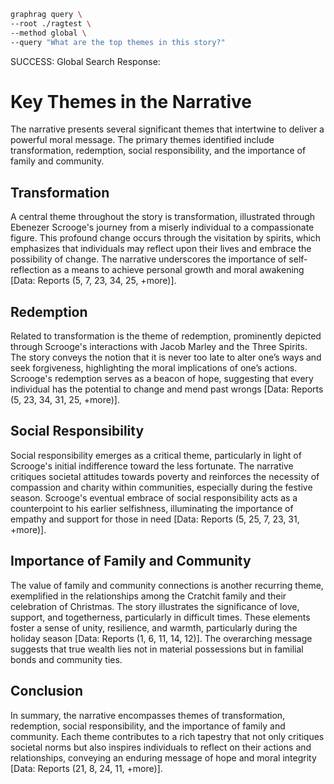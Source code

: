 ```bash
graphrag query \
--root ./ragtest \
--method global \
--query "What are the top themes in this story?"
```

SUCCESS: Global Search Response:

# Key Themes in the Narrative

The narrative presents several significant themes that intertwine to deliver a powerful moral message. The primary themes identified include transformation, redemption, social responsibility, and the importance of family and community.

## Transformation

A central theme throughout the story is transformation, illustrated through Ebenezer Scrooge's journey from a miserly individual to a compassionate figure. This profound change occurs through the visitation by spirits, which emphasizes that individuals may reflect upon their lives and embrace the possibility of change. The narrative underscores the importance of self-reflection as a means to achieve personal growth and moral awakening [Data: Reports (5, 7, 23, 34, 25, +more)].

## Redemption

Related to transformation is the theme of redemption, prominently depicted through Scrooge's interactions with Jacob Marley and the Three Spirits. The story conveys the notion that it is never too late to alter one’s ways and seek forgiveness, highlighting the moral implications of one’s actions. Scrooge's redemption serves as a beacon of hope, suggesting that every individual has the potential to change and mend past wrongs [Data: Reports (5, 23, 34, 31, 25, +more)].

## Social Responsibility

Social responsibility emerges as a critical theme, particularly in light of Scrooge's initial indifference toward the less fortunate. The narrative critiques societal attitudes towards poverty and reinforces the necessity of compassion and charity within communities, especially during the festive season. Scrooge's eventual embrace of social responsibility acts as a counterpoint to his earlier selfishness, illuminating the importance of empathy and support for those in need [Data: Reports (5, 25, 7, 23, 31, +more)].

## Importance of Family and Community

The value of family and community connections is another recurring theme, exemplified in the relationships among the Cratchit family and their celebration of Christmas. The story illustrates the significance of love, support, and togetherness, particularly in difficult times. These elements foster a sense of unity, resilience, and warmth, particularly during the holiday season [Data: Reports (1, 6, 11, 14, 12)]. The overarching message suggests that true wealth lies not in material possessions but in familial bonds and community ties.

## Conclusion

In summary, the narrative encompasses themes of transformation, redemption, social responsibility, and the importance of family and community. Each theme contributes to a rich tapestry that not only critiques societal norms but also inspires individuals to reflect on their actions and relationships, conveying an enduring message of hope and moral integrity [Data: Reports (21, 8, 24, 11, +more)].

